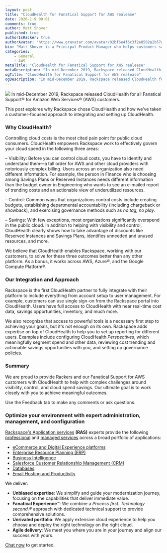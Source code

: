 ```yaml
---
layout: post
title: "CloudHealth for Fanatical Support for AWS realease"
date: 2020-1-9 00:01
comments: true
author: Matt Shover
published: true
authorIsRacker: true
authorAvatar: 'https://www.gravatar.com/avatar/02bf6e4f6c3f2e8502a2b57a0fe57db8'
bio: "Matt Shover is a Principal Product Manager who helps customers save money in the cloud.  Formerly a system administrator in the United States Air Force, he holds an MBA in finance from California State University, Hayward and has been a Racker for 13 years."
categories:
    - General
    - AWS
metaTitle: "CloudHealth for Fanatical Support for AWS realease"
metaDescription: "In mid-December 2019, Rackspace released CloudHealth for all Fanatical Support&reg; for Amazon Web Services&reg; (AWS) customers."
ogTitle: "CloudHealth for Fanatical Support for AWS realease"
ogDescription: "In mid-December 2019, Rackspace released CloudHealth for all Fanatical Support&reg; for Amazon Web Services&reg; (AWS) customers."
---
```


<img class="blog-post right" src="{% asset_path 2020-1-9-cloudhealth-for-fanatical-support-for-aws-release/CloudHealth-logo.png %}"/> In mid-December 2019, Rackspace released CloudHealth for all Fanatical Support&reg; for Amazon
Web Services&reg; (AWS) customers.

<!-- more -->

This post explores why Rackspace chose CloudHealth and how we’ve taken a customer-focused approach
to integrating and setting up CloudHealth.

### Why CloudHealth?

Controlling cloud costs is the most cited pain point for public cloud consumers. CloudHealth empowers
Rackspace work to effectively govern your cloud spend in the following three areas:

– Visibility: Before you can control cloud costs, you have to identify and understand them&mdash;a tall
order for AWS and other cloud providers with notoriously complex billing. Users across an organization
also need different information. For example, the person in Finance who is choosing among Savings Plans
or Reserved Instances needs different information than the budget owner in Engineering who wants to see
an e-mailed report of trending costs and an actionable view of underutilized resources.  

– Control: Common ways that organizations control costs include creating budgets, establishing departmental
accountability (including chargeback or showback), and exercising governance methods such as *no tag, no play*.  

– Savings: With few exceptions, most organizations significantly overspend in the public cloud. In addition
to helping with visibility and control, CloudHealth clearly shows how to take advantage of discounts like
Reserved Instances and Savings Plans, identifies unneeded and unused resources, and more.  

We believe that CloudHealth enables Rackspace, working with our customers, to solve for these three outcomes
better than any other platform. As a bonus, it works across AWS, Azure&reg;, and the Google Compute Platform&reg;.  

### Our Integration and Approach

Rackspace is the first CloudHealth partner to fully integrate with their platform to include everything from
account setup to user management. For example, customers can use single sign-on from the Rackspace portal
into CloudHealth. Users have full access to CloudHealth with near real-time cost data, savings opportunities,
inventory, and much more.  

We also recognize that access to powerful tools is a necessary first step to achieving your goals, but it's not
enough on its own. Rackspace adds expertise on top of CloudHealth to help you to set up reporting for
different users. Examples include configuring CloudHealth *Perspectives*, which meaningfully segment spend and
other data, reviewing cost trending and actionable savings opportunities with you, and setting up governance
policies.

### Summary

We are proud to provide Rackers and our Fanatical Support for AWS customers with CloudHealth to help with
complex challenges around visibility, control, and cloud spend savings. Our ultimate goal is to work closely
with you to achieve meaningful outcomes.

Use the Feedback tab to make any comments or ask questions.

### Optimize your environment with expert administration, management, and configuration

[Rackspace's Application services](https://www.rackspace.com/application-management/managed-services)
**(RAS)** experts provide the following [professional](https://www.rackspace.com/application-management/professional-services)
and
[managed services](https://www.rackspace.com/application-management/managed-services) across
a broad portfolio of applications:

- [eCommerce and Digital Experience platforms](https://www.rackspace.com/ecommerce-digital-experience)
- [Enterprise Resource Planning (ERP)](https://www.rackspace.com/erp)
- [Business Intelligence](https://www.rackspace.com/business-intelligence)
- [Salesforce Customer Relationship Management (CRM)](https://www.rackspace.com/salesforce-managed-services)
- [Databases](https://www.rackspace.com/dba-services)
- [Email Hosting and Productivity](https://www.rackspace.com/email-hosting)

We deliver:

- **Unbiased expertise**: We simplify and guide your modernization journey,
focusing on the capabilities that deliver immediate value.
- **Fanatical Experience**&trade;: We combine a *Process first. Technology second.&reg;*
approach with dedicated technical support to provide comprehensive solutions.
- **Unrivaled portfolio**: We apply extensive cloud experience to help you
choose and deploy the right technology on the right cloud.
- **Agile delivery**: We meet you where you are in your journey and align
our success with yours.

[Chat now](https://www.rackspace.com/#chat) to get started.
